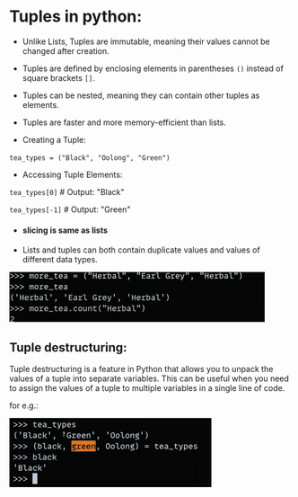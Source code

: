 # Tuples in python:

- Unlike Lists,  Tuples are immutable, meaning their values cannot be changed after creation.
- Tuples are defined by enclosing elements in parentheses `()` instead of square brackets `[]`.
- Tuples can be nested, meaning they can contain other tuples as elements.
- Tuples are faster and more memory-efficient than lists.

- Creating a  Tuple:

`tea_types = ("Black", "Oolong", "Green")`

- Accessing Tuple Elements:

`tea_types[0]` #  Output: "Black"

`tea_types[-1]` #  Output: "Green"

- #### slicing is same as lists

- Lists and tuples can both contain duplicate  values and values of different data types.

![alt text](image-28.png)

## Tuple destructuring:
Tuple destructuring is a feature in Python that allows you to unpack the values of a tuple into separate 
variables. This can be useful when you need to assign the values of a tuple to multiple variables in  a single line of code.

for e.g.:

![alt text](image-29.png)





